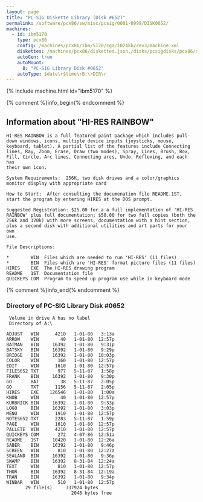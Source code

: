 ```yaml
---
layout: page
title: "PC-SIG Diskette Library (Disk #652)"
permalink: /software/pcx86/sw/misc/pcsig/0001-0999/DISK0652/
machines:
  - id: ibm5170
    type: pcx86
    config: /machines/pcx86/ibm/5170/cga/1024kb/rev3/machine.xml
    diskettes: /machines/pcx86/diskettes.json,/disks/pcsigdisks/pcx86/diskettes.json
    autoGen: true
    autoMount:
      B: "PC-SIG Library Disk #0652"
    autoType: $date\r$time\rB:\rDIR\r
---
```


{% include machine.html id="ibm5170" %}

{% comment %}info_begin{% endcomment %}

## Information about "HI-RES RAINBOW"

    HI-RES RAINBOW is a full featured paint package which includes pull-
    down windows, icons, multiple device inputs (joysticks, mouse,
    keyboard, tablet). A partial list of the features include Connecting
    lines, Ray, Zoom, Erase, Draw (two modes), Spray, Lines, Brush, Box,
    Fill, Circle, Arc lines, Connecting arcs, Undo, Reflexing, and each has
    their own icon.
    
    System Requirements:  256K, two disk drives and a color/graphics
    monitor display with appropriate card
    
    How to Start:  After consulting the documenation file README.1ST,
    start the program by entering HIRES at the DOS prompt.
    
    Suggested Registration: $25.00 for a a full implementation of 'HI-RES
    RAINBOW' plus full documentation; $50.00 for two full copies (both the
    256k and 320k) with more screens, documentation with a hint section,
    plus a second disk with additional utilities and art parts for your own
    use.
    
    File Descriptions:
    
    *        WIN  Files which are needed to run 'HI-RES' (11 files)
    *        BIN  Files which are 'HI-RES' format picture files (11 files)
    HIRES    EXE  The HI-RES drawing program
    README   1ST  Documentation file
    QUICKEYS COM  Program to speed up program use while in keyboard mode
{% comment %}info_end{% endcomment %}


### Directory of PC-SIG Library Disk #0652

     Volume in drive A has no label
     Directory of A:\

    ADJUST   WIN      4210   1-01-80   3:13a
    ARROW    WIN        40   1-01-80  12:57p
    BATMAN   BIN     16392   1-01-80   9:31p
    BATSKY   BIN     16392   1-01-80   9:29p
    BRIDGE   BIN     16392   1-01-80  10:03p
    COLOR    WIN       160   1-01-80  12:57p
    EDIT     WIN      1610   1-01-80  12:57p
    FILES652 TXT       977   5-11-87   1:58p
    FRANK    BIN     16392   1-01-80   9:30p
    GO       BAT        38   5-11-87   2:05p
    GO       TXT      1156   5-11-87   2:05p
    HIRES    EXE    126546   1-01-80   1:00a
    KNOB     WIN        40   1-01-80  12:57p
    KURBRICK BIN     16392   1-01-80   9:33p
    LOGO     BIN     16392   1-01-80   3:03p
    MENU     WIN      1910   1-01-80  12:57p
    NOTES652 TXT      2283   5-11-87   1:59p
    PAGE     WIN      1610   1-01-80  12:57p
    PALLETE  WIN      4210   1-01-80  12:57p
    QUICKEYS COM       272   4-07-86  12:51a
    README   1ST     10420   1-01-80  12:26a
    SABER    BIN     16392   1-01-80   9:46p
    SCREEN   WIN       810   1-01-80  12:27a
    SEALAND  BIN     16392   1-01-80   9:36p
    SWAMP    BIN     16392   8-31-84  12:24a
    TEXT     WIN       810   1-01-80  12:57p
    THOR     BIN     16392   8-31-84  12:19a
    TRAN     BIN     16392   1-01-80   9:34p
    WINBAR   WIN       510   1-01-80  12:57p
           29 file(s)     337924 bytes
                            2048 bytes free
